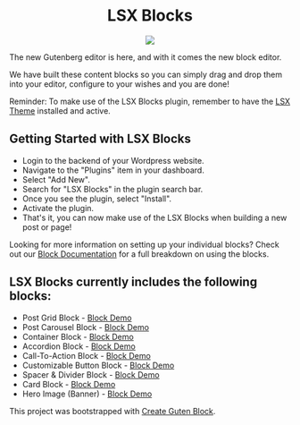 <h1 align="center">LSX Blocks</h1>
<p align="center"><a href="https://travis-ci.org/lightspeeddevelopment/lsx-blocks/"><img src="https://travis-ci.org/lightspeeddevelopment/lsx-blocks.svg?branch=master"></a></p>


The new Gutenberg editor is here, and with it comes the new block editor. 

We have built these content blocks so you can simply drag and drop them into your editor, configure to your wishes and you are done! 

Reminder: To make use of the LSX Blocks plugin, remember to have the [LSX Theme](https://wordpress.org/themes/lsx/) installed and active. 

## Getting Started with LSX Blocks 

* Login to the backend of your Wordpress website.
* Navigate to the "Plugins" item in your dashboard.
* Select "Add New".
* Search for "LSX Blocks" in the plugin search bar.
* Once you see the plugin, select "Install".
* Activate the plugin. 
* That's it, you can now make use of the LSX Blocks when building a new post or page! 

Looking for more information on setting up your individual blocks? Check out our [Block Documentation](https://www.lsdev.biz/documentation/lsx/blocks/) for a full breakdown on using the blocks.

## LSX Blocks currently includes the following blocks:

* Post Grid Block - [Block Demo](https://lsx.lsdev.biz/blocks/post-grid-block/)
* Post Carousel Block - [Block Demo](https://lsx.lsdev.biz/blocks/post-carousel-block/)
* Container Block - [Block Demo](https://lsx.lsdev.biz/blocks/container-block/)
* Accordion Block - [Block Demo](https://lsx.lsdev.biz/blocks/accordion-block/)
* Call-To-Action Block - [Block Demo](https://lsx.lsdev.biz/blocks/call-to-action-block/)
* Customizable Button Block - [Block Demo](https://lsx.lsdev.biz/blocks/button-block/)
* Spacer & Divider Block - [Block Demo](https://lsx.lsdev.biz/blocks/divider-block/)
* Card Block - [Block Demo](https://lsx.lsdev.biz/blocks/card-block/)
* Hero Image (Banner) - [Block Demo](https://lsx.lsdev.biz/blocks/hero-image-block/)


This project was bootstrapped with [Create Guten Block](https://github.com/ahmadawais/create-guten-block).
